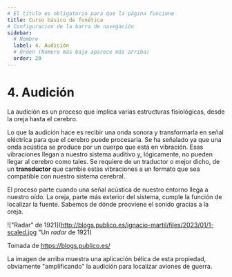 ```yaml
---
# El título es obligatorio para que la página funcione
title: Curso básico de fonética
# Configuracion de la barra de navegación
sidebar:
  # Nombre
  label: 4. Audición
  # Orden (Número más bajo aparece más arriba)
  order: 20
---
```

# 4. Audición

La audición es un proceso que implica varias estructuras fisiológicas, desde la oreja hasta el cerebro.

Lo que la audición hace es recibir una onda sonora y transformarla en señal eléctrica para que el cerebro puede procesarla. Se ha señalado ya que una onda acústica se produce por un cuerpo que está en vibración. Esas vibraciones llegan a nuestro sistema auditivo y, lógicamente, no pueden llegar al cerebro como tales. Se requiere de un traductor o mejor dicho, de un **transductor** que cambie estas vibraciones a un formato que sea compatible con nuestro sistema cerebral.

El proceso parte cuando una señal acústica de nuestro entorno llega a nuestro oído. La oreja, parte más exterior del sistema, cumple la función de localizar la fuente. Sabemos de dónde prooviene el sonido gracias a la oreja.

!["Radar" de 1921](http://blogs.publico.es/ignacio-martil/files/2023/01/1-scaled.jpg "Un *radar* de 1921)

Tomada de https://blogs.publico.es/

La imagen de arriba muestra una aplicación bélica de esta propiedad, obviamente "amplificando" la audición para localizar aviones de guerra.



